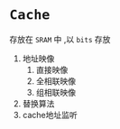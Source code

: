 `Cache`
==========
存放在 `SRAM` 中 ,以 `bits` 存放

1. 地址映像
    1. 直接映像
    2. 全相联映像
    3. 组相联映像
2. 替换算法
3. cache地址监听